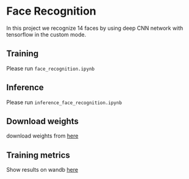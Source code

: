 # Face Recognition  
In this project we recognize 14 faces by using deep CNN network with tensorflow in the custom mode.  

## Training  
Please run `face_recognition.ipynb`  

## Inference  
Please run `inference_face_recognition.ipynb`  

## Download weights
download weights from [here](https://drive.google.com/drive/folders/1-6Goji3JOTeZl_WzSx6UbBwIEB3QBxvw?usp=sharing)  

## Training metrics
Show results on wandb [here](https://wandb.ai/zahra_zarrabi/face-recognition?workspace=user-zahra_zarrabi)
